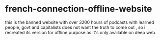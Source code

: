 # french-connection-offline-website
this is the banned website with over 3200 hours of podcasts with learned people, govt and capitalists does not want the truth to come out , so i recreated its version  for offline purpose as it's only available on deep web
